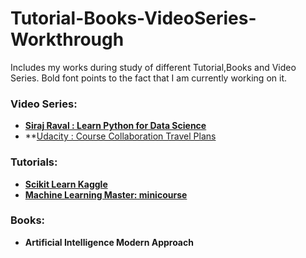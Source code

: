 # Tutorial-Books-VideoSeries-Workthrough
Includes my works during study of different Tutorial,Books and Video Series. Bold font points to the fact that I am currently working on it.

### Video Series:

- **[Siraj Raval : Learn Python for Data Science](https://github.com/sagarjain2030/Tutorial-Books-VideoSeries-Workthrough/tree/master/Learn_Python_for_Data_Science)**
- **[Udacity : Course Collaboration Travel Plans](https://github.com/sagarjain2030/Tutorial-Books-VideoSeries-Workthrough/tree/master/course-collaboration-travel-plans)

### Tutorials:
- **[Scikit Learn Kaggle](https://github.com/sagarjain2030/Tutorial-Books-VideoSeries-Workthrough/tree/master/ScikitLearn_Kaggle)**
- **[Machine Learning Master: minicourse](https://github.com/sagarjain2030/Tutorial-Books-VideoSeries-Workthrough/tree/master/ML_MasteryMiniCourse)**

### Books:

- **Artificial Intelligence Modern Approach**

